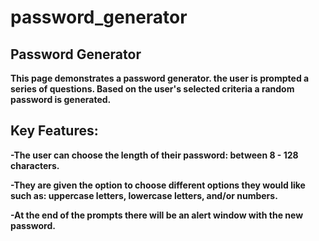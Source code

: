 # password_generator
<b>Password Generator<b>
--------------------------
This page demonstrates a password generator. the user is prompted a series of questions. Based on the user's selected criteria a random password is generated.

Key Features:
---------------------------------------------------------------------------------
-The user can choose the length of their password: between 8 - 128 characters.

-They are given the option to choose different options they would like such as: uppercase letters, lowercase letters, and/or numbers.

-At the end of the prompts there will be an alert window with the new password.
